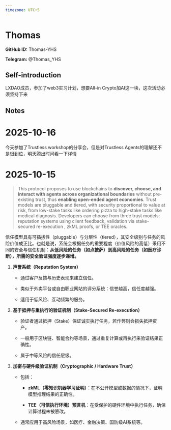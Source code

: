 ```yaml
---
timezone: UTC+5
---
```


# Thomas

**GitHub ID:** Thomas-YHS

**Telegram:** @Thomas_YHS

## Self-introduction

LXDAO成员，参加了web3实习计划，想要All-in Crypto加AI这一块，这次活动必须坚持下来

## Notes
<!-- Content_START -->
# 2025-10-16
<!-- DAILY_CHECKIN_2025-10-16_START -->
今天参加了Trustless workshop的分享会，但是对Trustless Agents的理解还不是很到位，明天腾出时间看一下详情
<!-- DAILY_CHECKIN_2025-10-16_END -->

# 2025-10-15
<!-- DAILY_CHECKIN_2025-10-15_START -->

> This protocol proposes to use blockchains to **discover, choose, and interact with agents across organizational boundaries** without pre-existing trust, thus **enabling open-ended agent economies**. Trust models are pluggable and tiered, with security proportional to value at risk, from low-stake tasks like ordering pizza to high-stake tasks like medical diagnosis. Developers can choose from three trust models: reputation systems using client feedback, validation via stake-secured re-execution , zkML proofs, or TEE oracles.

信任模型具有可插拔性（pluggable）与分层性（tiered），其安全级别与任务的风险价值成正比。也就是说，系统会根据任务的重要程度（价值风险的高低）采用不同的安全与信任机制：**从低风险的任务（如点披萨）到高风险的任务（如医疗诊断），所需的安全验证强度逐步递增。**

1.  **声誉系统（Reputation System）**
    
    -   通过客户反馈与历史表现来建立信任。
        
    -   类似于外卖平台或自由职业网站的评分系统：信誉越高，信任度越强。
        
    -   适用于低风险、互动频繁的服务。
        
2.  **基于抵押与重执行的验证机制（Stake-Secured Re-execution）**
    
    -   验证者通过抵押（Stake）保证诚实执行任务，若作弊则会损失抵押资产。
        
    -   一般用于区块链、智能合约等场景，通过重复计算或再执行来验证结果正确性。
        
    -   属于中等风险的信任层级。
        
3.  **加密与硬件级验证机制（Cryptographic / Hardware Trust）**
    
    -   包括：
        
        -   **zkML（零知识机器学习证明）**：在不公开模型或数据的情况下，证明模型推理结果的正确性。
            
        -   **TEE（可信执行环境）预言机**：在受保护的硬件环境中执行任务，确保计算过程未被篡改。
            
    -   通常应用于高风险场景，如医疗、金融决策、国防级AI系统等。
<!-- DAILY_CHECKIN_2025-10-15_END -->
<!-- Content_END -->
